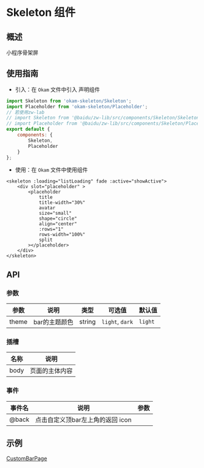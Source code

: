 # Skeleton 组件

## 概述
小程序骨架屏

## 使用指南
* 引入：在 `Okam` 文件中引入 声明组件

``` js
import Skeleton from 'okam-skeleton/Skeleton';
import Placeholder from 'okam-skeleton/Placeholder';
// 若使用zw-lab
// import Skeleton from '@baidu/zw-lib/src/components/Skeleton/Skeleton';
// import Placeholder from '@baidu/zw-lib/src/components/Skeleton/Placeholder';
export default {
    components: {
        Skeleton,
        Placeholder
    }
};
```
* 使用：在 `Okam` 文件中使用组件

```
<skeleton :loading="listLoading" fade :active="showActive">
    <div slot="placeholder" >
        <placeholder
            title
            title-width="30%"
            avatar
            size="small"
            shape="circle"
            align="center"
            :rows="1"
            rows-width="100%"
            split
        ></placeholder>
    </div>
</skeleton>
```

## API

### 参数
| 参数 | 说明 | 类型 | 可选值 | 默认值 |
|---|---|---|---|---|
| theme | bar的主题颜色 | string  | `light`, `dark` | `light` |




### 插槽
| 名称 | 说明 |
|-|-|
| body | 页面的主体内容 |


### 事件

| 事件名 | 说明 | 参数 |
|---|---|---|
| @back | 点击自定义顶bar左上角的返回 icon |  |




## 示例
<!-- 这里只能写相对路径... -->
[CustomBarPage](../../example/src/pages/CustomBarPage/index.vue ':include :type=code')